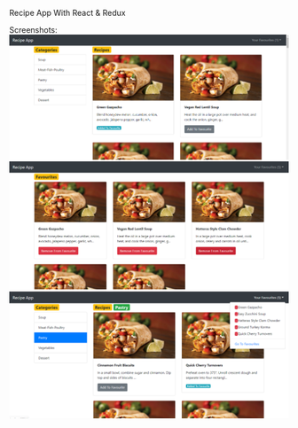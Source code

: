 Recipe App With React & Redux

Screenshots:
![alt text](screenshots/dashboard.png)
![alt text](screenshots/Favourite.png)
![alt text](screenshots/filtered_dashboard.png)
